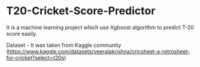 # T20-Cricket-Score-Predictor
It is a machine learning project which use Xgboost algorithm to predict T-20 score easily.

Dataset - It was taken from Kaggle community (https://www.kaggle.com/datasets/veeralakrishna/cricsheet-a-retrosheet-for-cricket?select=t20s)
